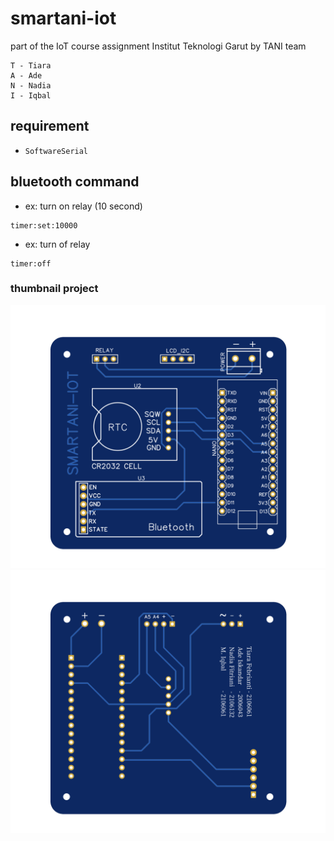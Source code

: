 # smartani-iot

part of the IoT course assignment Institut Teknologi Garut by TANI team
```
T - Tiara
A - Ade
N - Nadia
I - Iqbal
```
## requirement

-   `SoftwareSerial`

## bluetooth command

-   ex: turn on relay (10 second)

```
timer:set:10000
```

-   ex: turn of relay

```
timer:off
```

### thumbnail project

![Project thumbnail](./docs/pcb2d_front.png)
![Project thumbnail](./docs/pcb2d_back.png)
